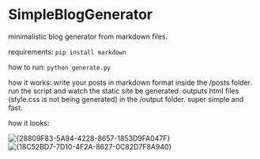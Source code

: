 # SimpleBlogGenerator
 minimalistic blog generator from markdown files.

requirements: `pip install markdown`

how to run: `python generate.py`

how it works: write your posts in markdown format inside the /posts folder. run the script and watch the static site be generated. outputs html files (style.css is not being generated) in the /output folder. super simple and fast.

how it looks:

![{28809F83-5A94-4228-8657-1853D9FA047F}](https://github.com/user-attachments/assets/ac7f144f-cc28-4d64-af0e-bb479026d15a)
![{18C52BD7-7D10-4F2A-8627-0C82D7F8A940}](https://github.com/user-attachments/assets/caa4def3-2f91-4a5b-acba-f3b43ca54c76)

